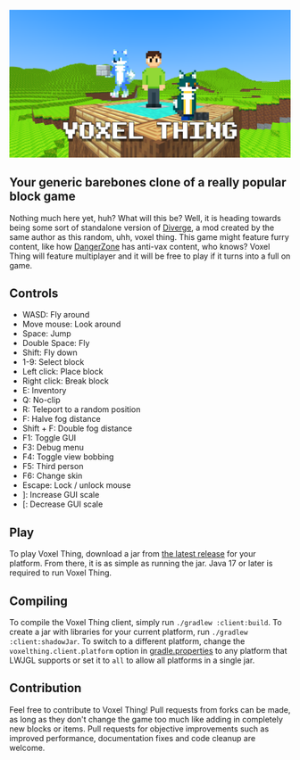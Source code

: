 ![VOXEL THING](doc/logo.png)
## Your generic barebones clone of a really popular block game
Nothing much here yet, huh? What will this be? Well, it is heading towards being some sort of standalone version of [Diverge](https://github.com/BlueStaggo/MCDiverge), a mod created by the same author as this random, uhh, voxel thing. This game might feature furry content, like how [DangerZone](https://orespawn.com) has anti-vax content, who knows? Voxel Thing will feature multiplayer and it will be free to play if it turns into a full on game.

## Controls
- WASD: Fly around
- Move mouse: Look around
- Space: Jump
- Double Space: Fly
- Shift: Fly down
- 1-9: Select block
- Left click: Place block
- Right click: Break block
- E: Inventory
- Q: No-clip
- R: Teleport to a random position
- F: Halve fog distance
- Shift + F: Double fog distance
- F1: Toggle GUI
- F3: Debug menu
- F4: Toggle view bobbing
- F5: Third person
- F6: Change skin
- Escape: Lock / unlock mouse
- ]: Increase GUI scale
- [: Decrease GUI scale

## Play
To play Voxel Thing, download a jar from [the latest release](https://github.com/BlueStaggo/VoxelThing/releases/latest) for your platform. From there, it is as simple as running the jar. Java 17 or later is required to run Voxel Thing.

## Compiling
To compile the Voxel Thing client, simply run `./gradlew :client:build`. To create a jar with libraries for your current platform, run `./gradlew :client:shadowJar`. To switch to a different platform, change the `voxelthing.client.platform` option in [gradle.properties](/gradle.properties) to any platform that LWJGL supports or set it to `all` to allow all platforms in a single jar.

## Contribution
Feel free to contribute to Voxel Thing! Pull requests from forks can be made, as long as they don't change the game too much like adding in completely new blocks or items. Pull requests for objective improvements such as improved performance, documentation fixes and code cleanup are welcome.
